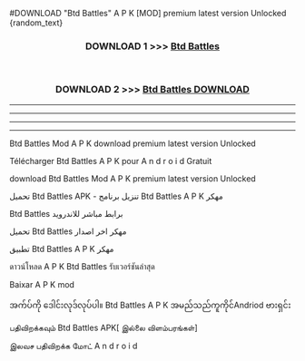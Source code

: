 #DOWNLOAD "Btd Battles" A P K [MOD] premium latest version Unlocked {random_text} 

<div align="center">
<h3>DOWNLOAD 1 >>> <a href="https://getmod1.web.app/?judule=Btd Battles">Btd Battles</a></h3><br>

<h3>DOWNLOAD 2 >>> <a href="https://getmod1.web.app/?judule=Btd Battles">Btd Battles DOWNLOAD</a></h3>
</div>


----------------------------------------------------------

----------------------------------------------------------

----------------------------------------------------------

----------------------------------------------------------


Btd Battles Mod A P K download premium latest version Unlocked

Télécharger  Btd Battles A P K pour A n d r o i d Gratuit

download Btd Battles Mod A P K premium latest version Unlocked

تحميل Btd Battles APK - تنزيل برنامج Btd Battles A P K مهكر

Btd Battles برابط مباشر للاندرويد

تحميل Btd Battles مهكر اخر اصدار

تطبيق Btd Battles A P K مهكر

ดาวน์โหลด A P K Btd Battles รับเวอร์ชันล่าสุด

Baixar A P K mod

အက်ပ်ကို ဒေါင်းလုဒ်လုပ်ပါ။ Btd Battles A P K အမည်သည်ကူကိုင်Andriod ဗားရှင်း

பதிவிறக்கவும் Btd Battles APK[ இல்லை விளம்பரங்கள்] 
 
இலவச பதிவிறக்க மோட் A n d r o i d



